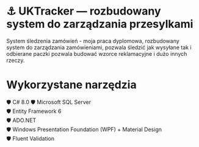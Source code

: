 # ⚓ UKTracker — rozbudowany system do zarządzania przesylkami
System śledzenia zamówień - moja praca dyplomowa, rozbudowany system do zarządzania zamówieniami, pozwala śledzić jak wysyłane tak i odbierane paczki pozwala budować wzorce reklamacyjne i dużo innych rzeczy.

# Wykorzystane narzędzia
🛡️ C# 8.0 
🛡️ Microsoft SQL Server  
🛡️ Entity Framework 6  
🛡️ ADO.NET  
🛡️ Windows Presentation Foundation (WPF) + Material Design  
🛡️ Fluent Validation  
